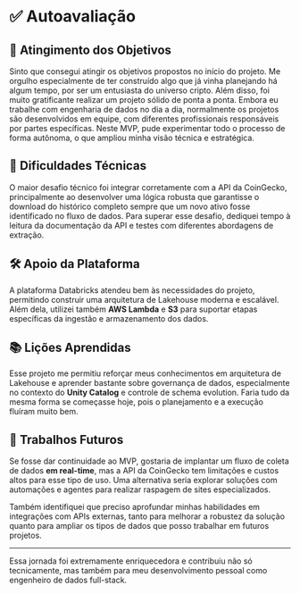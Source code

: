 # ✅ Autoavaliação

## 🎯 Atingimento dos Objetivos

Sinto que consegui atingir os objetivos propostos no início do projeto. Me orgulho especialmente de ter construído algo que já vinha planejando há algum tempo, por ser um entusiasta do universo cripto. Além disso, foi muito gratificante realizar um projeto sólido de ponta a ponta. Embora eu trabalhe com engenharia de dados no dia a dia, normalmente os projetos são desenvolvidos em equipe, com diferentes profissionais responsáveis por partes específicas. Neste MVP, pude experimentar todo o processo de forma autônoma, o que ampliou minha visão técnica e estratégica.

## 🧱 Dificuldades Técnicas

O maior desafio técnico foi integrar corretamente com a API da CoinGecko, principalmente ao desenvolver uma lógica robusta que garantisse o download do histórico completo sempre que um novo ativo fosse identificado no fluxo de dados. Para superar esse desafio, dediquei tempo à leitura da documentação da API e testes com diferentes abordagens de extração.

## 🛠️ Apoio da Plataforma

A plataforma Databricks atendeu bem às necessidades do projeto, permitindo construir uma arquitetura de Lakehouse moderna e escalável. Além dela, utilizei também **AWS Lambda** e **S3** para suportar etapas específicas da ingestão e armazenamento dos dados.

## 📚 Lições Aprendidas

Esse projeto me permitiu reforçar meus conhecimentos em arquitetura de Lakehouse e aprender bastante sobre governança de dados, especialmente no contexto do **Unity Catalog** e controle de schema evolution. Faria tudo da mesma forma se começasse hoje, pois o planejamento e a execução fluíram muito bem.

## 🚀 Trabalhos Futuros

Se fosse dar continuidade ao MVP, gostaria de implantar um fluxo de coleta de dados **em real-time**, mas a API da CoinGecko tem limitações e custos altos para esse tipo de uso. Uma alternativa seria explorar soluções com automações e agentes para realizar raspagem de sites especializados.

Também identifiquei que preciso aprofundar minhas habilidades em integrações com APIs externas, tanto para melhorar a robustez da solução quanto para ampliar os tipos de dados que posso trabalhar em futuros projetos.

---

Essa jornada foi extremamente enriquecedora e contribuiu não só tecnicamente, mas também para meu desenvolvimento pessoal como engenheiro de dados full-stack.

